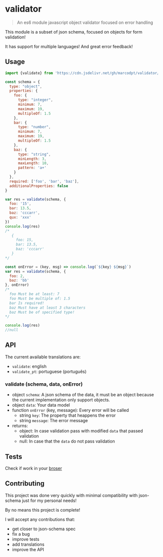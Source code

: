 # validator
> An es6 module javascript object validator focused on error handling

This module is a subset of json schema, focused on objects for form validation!

It has support for multiple languages! And great error feedback!

## Usage
```js
import {validate} from 'https://cdn.jsdelivr.net/gh/marcodpt/validator/index.js'

const schema = {
  type: "object",
  properties: {
    foo: {
      type: "integer",
      minimum: 7,
      maximum: 19,
      multipleOf: 1.5
    },
    bar: {
      type: "number",
      minimum: 7,
      maximum: 19,
      multipleOf: 1.5
    },
    baz: {
      type: "string",
      minLength: 3,
      maxLength: 10,
      pattern: 'a+'
    }
  },
  required: ['foo', 'bar', 'baz'],
  additionalProperties: false
}

var res = validate(schema, {
  foo: '15',
  bar: 13.5,
  baz: 'cccarr',
  qux: 'xxx'
})
console.log(res)
/*
   {
     foo: 15,
     bar: 13.5,
     baz: 'cccarr'
   }
*/

const onError = (key, msg) => console.log(`${key} ${msg}`)
var res = validate(schema, {
  foo: 2,
  baz: 'bb'
}, onError)
/*
  foo Must be at least: 7
  foo Must be multiple of: 1.5
  bar Is required!
  baz Must have at least 3 characters
  baz Must be of specified type!
*/

console.log(res)
//null
```

## API
The current available translations are:
 - `validate`: english
 - `validate_pt`: portuguese (português)

### validate (schema, data, onError)
 - object `schema`: A json schema of the data, it must be an object because
the current implementation only support objects.
 - object `data`: Your data model
 - function `onError` (key, message): Every error will be called
   - string `key`: The property that heappens the error
   - string `message`: The error message
 - returns:
   - object: In case validation pass with modified `data` that passed validation 
   - null: In case that the `data` do not pass validation

## Tests
Check if work in your [broser](https://marcodpt.github.io/validator/)

## Contributing
This project was done very quickly with minimal compatibility with json-schema
just for my personal needs!

By no means this project is complete!

I will accept any contributions that:
 - get closer to json-schema spec
 - fix a bug
 - improve tests
 - add translations
 - improve the API

